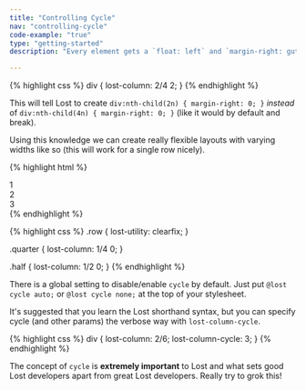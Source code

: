 ```yaml
---
title: "Controlling Cycle"
nav: "controlling-cycle"
code-example: "true"
type: "getting-started"
description: "Every element gets a `float: left` and `margin-right: gutter` applied to it except the last element in the row and the last item in a container. Lost will automatically detect the last item in a row (based on the denominator you passed) and apply a `margin-right: 0` to it by default. To override this behavior and tell Lost to apply `margin-right: 0` to a specific iteration, simply pass a `cycle` param to your `lost-column` property. It's the second argument."

---
```


{% highlight css %}
div {
  lost-column: 2/4 2;
}
{% endhighlight %}

This will tell Lost to create `div:nth-child(2n) { margin-right: 0; }` *instead* of `div:nth-child(4n) { margin-right: 0; }` (like it would by default and break).

Using this knowledge we can create really flexible layouts with varying widths like so (this will work for a single row nicely).

{% highlight html %}
<section class="row">
  <div class="quarter">1</div>
  <div class="half">2</div>
  <div class="quarter">3</div>
</section>
{% endhighlight %}

{% highlight css %}
.row {
  lost-utility: clearfix;
}

.quarter {
  lost-column: 1/4 0;
}

.half {
  lost-column: 1/2 0;
}
{% endhighlight %}

There is a global setting to disable/enable `cycle` by default. Just put `@lost cycle auto;` or `@lost cycle none;` at the top of your stylesheet.

It's suggested that you learn the Lost shorthand syntax, but you can specify cycle (and other params) the verbose way with `lost-column-cycle`.

{% highlight css %}
div {
  lost-column: 2/6;
  lost-column-cycle: 3;
}
{% endhighlight %}

The concept of `cycle` is **extremely important** to Lost and what sets good Lost developers apart from great Lost developers. Really try to grok this!

